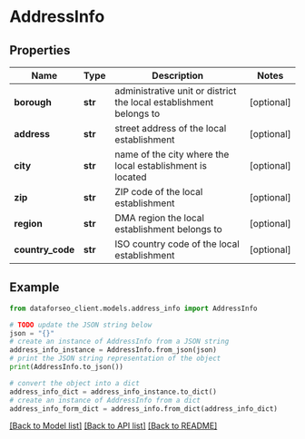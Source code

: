 # AddressInfo


## Properties

Name | Type | Description | Notes
------------ | ------------- | ------------- | -------------
**borough** | **str** | administrative unit or district the local establishment belongs to | [optional] 
**address** | **str** | street address of the local establishment | [optional] 
**city** | **str** | name of the city where the local establishment is located | [optional] 
**zip** | **str** | ZIP code of the local establishment | [optional] 
**region** | **str** | DMA region the local establishment belongs to | [optional] 
**country_code** | **str** | ISO country code of the local establishment | [optional] 

## Example

```python
from dataforseo_client.models.address_info import AddressInfo

# TODO update the JSON string below
json = "{}"
# create an instance of AddressInfo from a JSON string
address_info_instance = AddressInfo.from_json(json)
# print the JSON string representation of the object
print(AddressInfo.to_json())

# convert the object into a dict
address_info_dict = address_info_instance.to_dict()
# create an instance of AddressInfo from a dict
address_info_form_dict = address_info.from_dict(address_info_dict)
```
[[Back to Model list]](../README.md#documentation-for-models) [[Back to API list]](../README.md#documentation-for-api-endpoints) [[Back to README]](../README.md)


